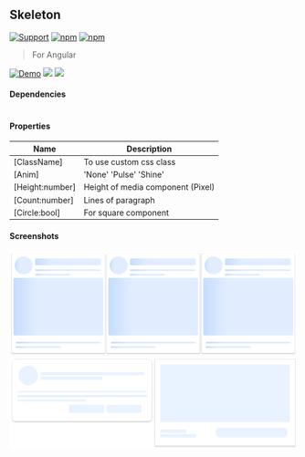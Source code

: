 ## Skeleton

[![Support](https://img.shields.io/badge/Patreon-white?style=for-the-badge)](https://www.patreon.com/qrsln)
[![npm](https://img.shields.io/npm/v/@qrsln/skeleton?style=for-the-badge)](https://www.npmjs.com/package/@qrsln/skeleton)
[![npm](https://img.shields.io/npm/dm/@qrsln/skeleton?style=for-the-badge)](https://npmcharts.com/compare/@qrsln/skeleton?minimal=true)
 
> For Angular

[![Demo](https://img.shields.io/badge/Demo-blue?style=for-the-badge)](https://krsln.github.io/Showcase/Libraries/Skeleton)
[![](https://img.shields.io/badge/Main-projects-white?style=for-the-badge)](../projects.md)
[![](https://img.shields.io/badge/usage-orange?style=for-the-badge)](usage.md)

#### Dependencies

```scss
```

#### Properties

| Name            | Description                       |
|-----------------|-----------------------------------|
| [ClassName]     | To use custom css class           |
| [Anim]          | 'None' 'Pulse' 'Shine'            |
| [Height:number] | Height of media component (Pixel) |
| [Count:number]  | Lines of paragraph                |
| [Circle:bool]   | For square component              |

#### Screenshots

![](../../Images/Skeleton/Skeleton_2022-02-22.png "Skeleton")
![](../../Images/Skeleton/Skeleton_Exp_2022-02-22.png "Skeleton Themes")
